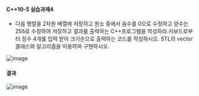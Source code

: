 #### C++10-5 실습과제4
  * 다음 행렬을 2차원 배열에 저장하고 원소 중에서 음수를 0으로 수정하고 양수는 255로 수정하여 저장하고 결과를 출력하는 C++프로그램을 작성하라.키보드로부터 정수 4개를 입력 받아 크기순으로 출력하는 코드를 작성하시오. STL의 vector클래스와 알고리즘을 이용하여 구현하시오.

![image](https://github.com/user-attachments/assets/72552231-e2eb-475e-a7df-12512f65697d)

#### 결과
![image](https://github.com/user-attachments/assets/f6144eb3-55a3-4c91-a06b-9c8ee3034a15)
